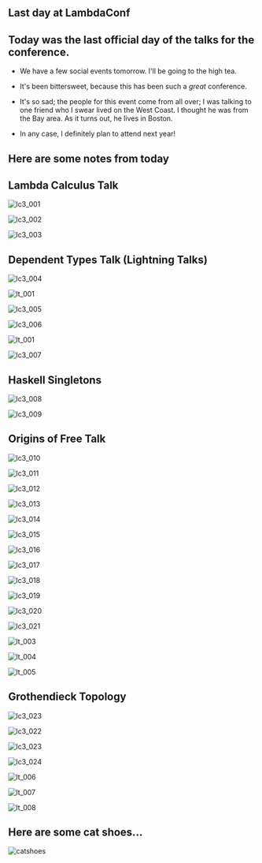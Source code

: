 ## Last day at LambdaConf

## Today was the last official day of the talks for the conference.

- We have a few social events tomorrow. I'll be going to the high tea.
  
- It's been bittersweet, because this has been such a *great* conference.
 
- It's so sad; the people for this event come from all over; 
  I was talking to one friend who I swear lived on the West Coast.
  I thought he was from the Bay area. As it turns out, he lives in Boston.
  
- In any case, I definitely plan to attend next year!

## Here are some notes from today

## Lambda Calculus Talk

![lc3_001](/images/lc3_001.png)

![lc3_002](/images/lc3_002.png)

![lc3_003](/images/lc3_003.png)

## Dependent Types Talk (Lightning Talks)

![lc3_004](/images/lc3_004.png)

![lt_001](/images/lt_001.png)

![lc3_005](/images/lc3_005.png)

![lc3_006](/images/lc3_006.png)

![lt_001](/images/lt_002.png)

![lc3_007](/images/lc3_007.png)

## Haskell Singletons

![lc3_008](/images/lc3_008.png)

![lc3_009](/images/lc3_009.png)

## Origins of Free Talk

![lc3_010](/images/lc3_010.png)

![lc3_011](/images/lc3_011.png)

![lc3_012](/images/lc3_012.png)

![lc3_013](/images/lc3_013.png)

![lc3_014](/images/lc3_014.png)

![lc3_015](/images/lc3_015.png)

![lc3_016](/images/lc3_016.png)

![lc3_017](/images/lc3_017.png)

![lc3_018](/images/lc3_018.png)

![lc3_019](/images/lc3_019.png)

![lc3_020](/images/lc3_020.png)

![lc3_021](/images/lc3_021.png)

![lt_003](/images/lt_003.png)

![lt_004](/images/lt_004.png)

![lt_005](/images/lt_005.png)

## Grothendieck Topology 

![lc3_023](/images/lc3_023.png)

![lc3_022](/images/lc3_022.png)

![lc3_023](/images/lc3_023.png)

![lc3_024](/images/lc3_024.png)

![lt_006](/images/lt_006.png)

![lt_007](/images/lt_007.png)

![lt_008](/images/lt_008.png)

## Here are some cat shoes...

![catshoes](/images/catshoes.png)
